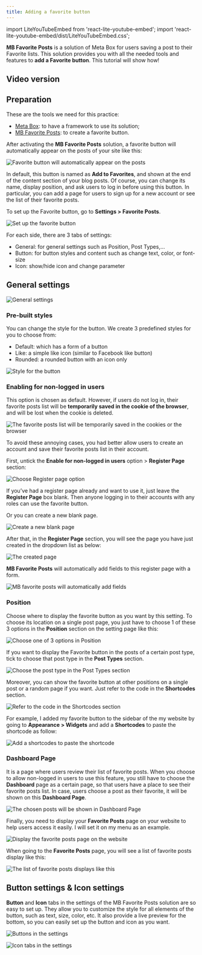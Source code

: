 ```yaml
---
title: Adding a favorite button
---
```


import LiteYouTubeEmbed from 'react-lite-youtube-embed';
import 'react-lite-youtube-embed/dist/LiteYouTubeEmbed.css';

**MB Favorite Posts** is a solution of Meta Box for users saving a post to their Favorite lists. This solution provides you with all the needed tools and features to **add a Favorite button**. This tutorial will show how!

## Video version

<LiteYouTubeEmbed id='fSFmNp-Ayew' />

## Preparation

These are the tools we need for this practice:

* [Meta Box](https://metabox.io/): to have a framework to use its solution;
* [MB Favorite Posts](https://metabox.io/plugins/mb-favorite-posts/): to create a favorite button.

After activating the **MB Favorite Posts** solution, a favorite button will automatically appear on the posts of your site like this:

![Favorite button will automatically appear on the posts](https://imgur.elightup.com/cbHgNd6.png)

In default, this button is named as **Add to Favorites**, and shown at the end of the content section of your blog posts. Of course, you can change its name, display position, and ask users to log in before using this button. In particular, you can add a page for users to sign up for a new account or see the list of their favorite posts.

To set up the Favorite button, go to **Settings > Favorite Posts**.

![Set up the favorite button](https://imgur.elightup.com/b1XVrCl.png)

For each side, there are 3 tabs of settings:

* General: for general settings such as Position, Post Types,...
* Button: for button styles and content such as change text, color, or font-size
* Icon: show/hide icon and change parameter

## General settings

![General settings](https://imgur.elightup.com/cf6kslJ.png)

### Pre-built styles

You can change the style for the button. We create 3 predefined styles for you to choose from:

* Default: which has a form of a button
* Like: a simple like icon (similar to Facebook like button)
* Rounded: a rounded button with an icon only

![Style for the button](https://imgur.elightup.com/1FlEIKQ.gif)

### Enabling for non-logged in users

This option is chosen as default. However, if users do not log in, their favorite posts list will be **temporarily saved in the cookie of the browser**, and will be lost when the cookie is deleted.

![The favorite posts list will be temporarily saved in the cookies or the browser](https://imgur.elightup.com/kR3395E.png)

To avoid these annoying cases, you had better allow users to create an account and save their favorite posts list in their account.

First, untick the **Enable for non-logged in users** option > **Register Page** section:

![Choose Register page option](https://imgur.elightup.com/0B0GWGe.png)

If you’ve had a register page already and want to use it, just leave the **Register Page** box blank. Then anyone logging in to their accounts with any roles can use the favorite button.

Or you can create a new blank page.

![Create a new blank page](https://imgur.elightup.com/DRNIbbJ.png)

After that, in the **Register Page** section, you will see the page you have just created in the dropdown list as below:

![The created page](https://imgur.elightup.com/Bsfkh8f.png)

**MB Favorite Posts** will automatically add fields to this register page with a form.

![MB favorite posts will automatically add fields](https://imgur.elightup.com/v9olzco.png)

### Position

Choose where to display the favorite button as you want by this setting. To choose its location on a single post page, you just have to choose 1 of these 3 options in the **Position** section on the setting page like this:

![Choose one of 3 options in Position](https://imgur.elightup.com/oIy4TIa.png)

If you want to display the Favorite button in the posts of a certain post type, tick to choose that post type in the **Post Types** section.

![Choose the post type in the Post Types section](https://imgur.elightup.com/2GmNxJx.png)

Moreover, you can show the favorite button at other positions on a single post or a random page if you want. Just refer to the code in the **Shortcodes** section.

![Refer to the code in the Shortcodes section](https://imgur.elightup.com/ibmcdQw.png)

For example, I added my favorite button to the sidebar of the my website by going to **Appearance > Widgets** and add a **Shortcodes** to paste the shortcode as follow:

![Add a shortcodes to paste the shortcode](https://imgur.elightup.com/zbOSEv1.png)

### Dashboard Page

It is a page where users review their list of favorite posts. When you choose to allow non-logged in users to use this feature, you still have to choose the **Dashboard** page as a certain page, so that users have a place to see their favorite posts list. In case, users choose a post as their favorite, it will be shown on this **Dashboard Page**.

![The chosen posts will be shown in Dashboard Page](https://imgur.elightup.com/re6rDzh.png)

Finally, you need to display your **Favorite Posts** page on your website to help users access it easily. I will set it on my menu as an example.

![Display the favorite posts page on the website](https://imgur.elightup.com/eNLSwfC.png)

When going to the **Favorite Posts** page, you will see a list of favorite posts display like this:

![The list of favorite posts displays like this](https://imgur.elightup.com/HKdPPS9.png)

## Button settings & Icon settings

**Button** and **Icon** tabs in the settings of the MB Favorite Posts solution are so easy to set up. They allow you to customize the style for all elements of the button, such as text, size, color, etc. It also provide a live preview for the bottom, so you can easily set up the button and icon as you want.

![Buttons in the settings](https://imgur.elightup.com/W8fsJ28.png)

![Icon tabs in the settings](https://imgur.elightup.com/0kjcCfA.png)




